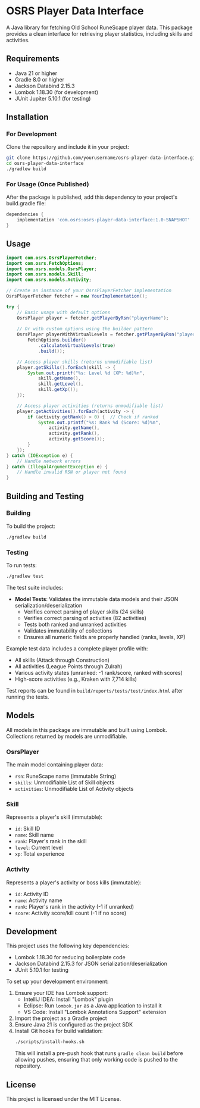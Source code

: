 # OSRS Player Data Interface

A Java library for fetching Old School RuneScape player data. This package provides a clean interface for retrieving player statistics, including skills and activities.

## Requirements

- Java 21 or higher
- Gradle 8.0 or higher
- Jackson Databind 2.15.3
- Lombok 1.18.30 (for development)
- JUnit Jupiter 5.10.1 (for testing)

## Installation

### For Development
Clone the repository and include it in your project:

```bash
git clone https://github.com/yourusername/osrs-player-data-interface.git
cd osrs-player-data-interface
./gradlew build
```

### For Usage (Once Published)
After the package is published, add this dependency to your project's build.gradle file:

```groovy
dependencies {
    implementation 'com.osrs:osrs-player-data-interface:1.0-SNAPSHOT'
}
```

## Usage

```java
import com.osrs.OsrsPlayerFetcher;
import com.osrs.FetchOptions;
import com.osrs.models.OsrsPlayer;
import com.osrs.models.Skill;
import com.osrs.models.Activity;

// Create an instance of your OsrsPlayerFetcher implementation
OsrsPlayerFetcher fetcher = new YourImplementation();

try {
    // Basic usage with default options
    OsrsPlayer player = fetcher.getPlayerByRsn("playerName");
    
    // Or with custom options using the builder pattern
    OsrsPlayer playerWithVirtualLevels = fetcher.getPlayerByRsn("playerName",
        FetchOptions.builder()
            .calculateVirtualLevels(true)
            .build());

    // Access player skills (returns unmodifiable list)
    player.getSkills().forEach(skill -> {
        System.out.printf("%s: Level %d (XP: %d)%n", 
            skill.getName(), 
            skill.getLevel(), 
            skill.getXp());
    });

    // Access player activities (returns unmodifiable list)
    player.getActivities().forEach(activity -> {
        if (activity.getRank() > 0) {  // Check if ranked
            System.out.printf("%s: Rank %d (Score: %d)%n", 
                activity.getName(), 
                activity.getRank(), 
                activity.getScore());
        }
    });
} catch (IOException e) {
    // Handle network errors
} catch (IllegalArgumentException e) {
    // Handle invalid RSN or player not found
}
```

## Building and Testing

### Building
To build the project:

```bash
./gradlew build
```

### Testing
To run tests:

```bash
./gradlew test
```

The test suite includes:

- **Model Tests**: Validates the immutable data models and their JSON serialization/deserialization
  - Verifies correct parsing of player skills (24 skills)
  - Verifies correct parsing of activities (82 activities)
  - Tests both ranked and unranked activities
  - Validates immutability of collections
  - Ensures all numeric fields are properly handled (ranks, levels, XP)

Example test data includes a complete player profile with:
- All skills (Attack through Construction)
- All activities (League Points through Zulrah)
- Various activity states (unranked: -1 rank/score, ranked with scores)
- High-score activities (e.g., Kraken with 7,714 kills)

Test reports can be found in `build/reports/tests/test/index.html` after running the tests.

## Models

All models in this package are immutable and built using Lombok. Collections returned by models are unmodifiable.

### OsrsPlayer
The main model containing player data:
- `rsn`: RuneScape name (immutable String)
- `skills`: Unmodifiable List of Skill objects
- `activities`: Unmodifiable List of Activity objects

### Skill
Represents a player's skill (immutable):
- `id`: Skill ID
- `name`: Skill name
- `rank`: Player's rank in the skill
- `level`: Current level
- `xp`: Total experience

### Activity
Represents a player's activity or boss kills (immutable):
- `id`: Activity ID
- `name`: Activity name
- `rank`: Player's rank in the activity (-1 if unranked)
- `score`: Activity score/kill count (-1 if no score)

## Development

This project uses the following key dependencies:
- Lombok 1.18.30 for reducing boilerplate code
- Jackson Databind 2.15.3 for JSON serialization/deserialization
- JUnit 5.10.1 for testing

To set up your development environment:
1. Ensure your IDE has Lombok support:
   - IntelliJ IDEA: Install "Lombok" plugin
   - Eclipse: Run `lombok.jar` as a Java application to install it
   - VS Code: Install "Lombok Annotations Support" extension
2. Import the project as a Gradle project
3. Ensure Java 21 is configured as the project SDK
4. Install Git hooks for build validation:
   ```bash
   ./scripts/install-hooks.sh
   ```
   This will install a pre-push hook that runs `gradle clean build` before allowing pushes,
   ensuring that only working code is pushed to the repository.

## License

This project is licensed under the MIT License. 